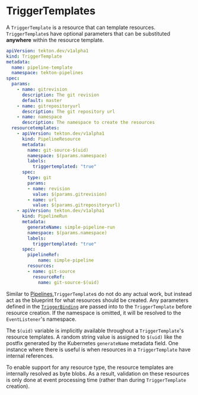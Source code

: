 # TriggerTemplates
A `TriggerTemplate` is a resource that can template resources.
`TriggerTemplate`s have optional parameters that can be substituted **anywhere** within the resource template.

<!-- FILE: examples/triggertemplates/triggertemplate.yaml -->
```YAML
apiVersion: tekton.dev/v1alpha1
kind: TriggerTemplate
metadata:
  name: pipeline-template
  namespace: tekton-pipelines
spec:
  params:
    - name: gitrevision
      description: The git revision
      default: master
    - name: gitrepositoryurl
      description: The git repository url
    - name: namespace
      description: The namespace to create the resources
  resourcetemplates:
    - apiVersion: tekton.dev/v1alpha1
      kind: PipelineResource
      metadata:
        name: git-source-$(uid)
        namespace: $(params.namespace)
        labels:
          triggertemplated: "true"
      spec:
        type: git
        params:
        - name: revision
          value: $(params.gitrevision)
        - name: url
          value: $(params.gitrepositoryurl)
    - apiVersion: tekton.dev/v1alpha1
      kind: PipelineRun
      metadata:
        generateName: simple-pipeline-run
        namespace: $(params.namespace)
        labels:
          triggertemplated: "true"
      spec:
        pipelineRef:
            name: simple-pipeline
        resources:
        - name: git-source
          resourceRef:
            name: git-source-$(uid)
```

Similar to [Pipelines](https://github.com/tektoncd/pipeline/blob/master/docs/pipelines.md),`TriggerTemplate`s do not do any actual work, but instead act as the blueprint for what resources should be created.
Any parameters defined in the [`TriggerBinding`](triggerbindings.md) are passed into to the `TriggerTemplate` before resource creation.
If the namespace is omitted, it will be resolved to the `EventListener`'s namespace.

The `$(uid)` variable is implicitly available throughout a `TriggerTemplate`'s resource templates.
A random string value is assigned to `$(uid)` like the postfix generated by the Kubernetes `generateName` metadata field.
One instance where there is useful is when resources in a `TriggerTemplate` have internal references.

To enable support for any resource type, the resource templates are internally resolved as byte blobs.
As a result, validation on these resources is only done at event processing time (rather than during `TriggerTemplate` creation).
